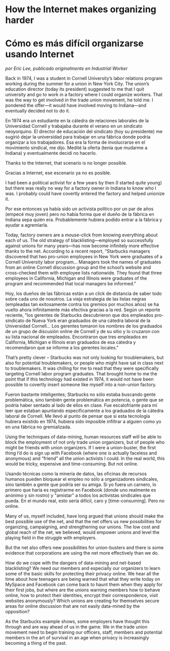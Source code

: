 How the Internet makes organizing harder
========================================

Cómo es más difícil organizarse usando Internet
===============================================

*por Eric Lee, publicado originalmente en Industrial Worker*

Back in 1974, I was a student in Cornell University’s labor relations
program working during the summer for a union in New York City. The
union’s education director (today its president) suggested to me that I
quit university and go to work in a factory where I could organize
workers. That was the way to get involved in the trade union movement,
he told me. I pondered the offer—it would have involved moving to
Indiana—and eventually decided not to do it.

En 1974 era un estudiante en la cátedra de relaciones laborales de la
Universidad Cornell y trabajaba durante el verano en un sindicato neoyorquino.
El director de educación del sindicato (hoy su presidente) me sugirió dejar la
universidad para trabajar en una fábrica donde podría organizar a los
trabajadores. Esa era la forma de involucrarse en el movimiento sindical, me
dijo. Medité la oferta (tenía que mudarme a Indiana) y eventualmente decidí no
hacerlo.

Thanks to the Internet, that scenario is no longer possible.

Gracias a Internet, ese escenario ya no es posible.

I had been a political activist for a few years by then (I started quite
young) but there was really no way for a factory owner in Indiana to
know who I was. I probably could have covertly entered the factory and
helped unionize it.

Por ese entonces ya había sido un activista político por un par de años (empecé
muy joven) pero no había forma que el dueño de la fábrica en Indiana sepa quién
era. Probablemente hubiera podido entrar a la fábrica y ayudar a agremiarla.

Today, factory owners are a mouse-click from knowing everything about
each of us. The old strategy of blacklisting—employed so successfully
against unions for many years—has now become infinitely more effective
thanks to the net. According to a recent report, “Starbucks managers
discovered that two pro-union employees in New York were graduates of a
Cornell University labor program... Managers took the names of graduates
from an online Cornell discussion group and the school’s website and
cross-checked them with employee lists nationwide. They found that three
employees in California, Michigan and Illinois were graduates of the
program and recommended that local managers be informed.”

Hoy, los dueños de las fábricas están a un click de distancia de saber todo
sobre cada uno de nosotros. La vieja estrategia de las listas negras (empleadas
tan exitosamente contra los gremios por muchos años) se ha vuelto ahora
infinitamente más efectiva gracias a la red. Según un reporte reciente, "los
gerentes de Starbucks descubrieron que dos empleados pro-sindicato de Nueva
York eran graduados de una cátedra laboral de la Universidad Cornell... Los
gerentes tomaron los nombres de los graduados de un grupo de discusión online
de Cornell y de su sitio y lo cruzaron con su lista nacional de empleados.
Encontraron que tres empleados en California, Michigan e Illinois eran
graduados de esa cátedra y recomendaron que se informe a los gerentes locales."

That’s pretty clever – Starbucks was not only looking for troublemakers,
but also for potential troublemakers, or people who might have sat in
class next to troublemakers. It was chilling for me to read that they
were specifically targeting Cornell labor program graduates. That
brought home to me the point that if this technology had existed in
1974, it would not have been possible to covertly insert someone like
myself into a non-union factory.

Fueron bastante inteligentes; Starbucks no sólo estaba buscando gente
problemática, sino también gente problemática en potencia, o gente que se
podría haber sentado al lado de ellos en clase. Fue escalofriante para mí leer
que estaban apuntando específicamente a los graduados de la cátedra laboral de
Cornell. Me llevó al punto de pensar que si esta tecnología hubiera existido en
1974, hubiera sido imposible infiltrar a alguien como yo en una fábrica no
gremializada.

Using the techniques of data-mining, human resources staff will be able
to block the employment of not only trade union organizers, but of
people who might be friends with union organizers. If I were a
union-buster, the first thing I’d do is sign up with Facebook (where one
is actually faceless and anonymous) and “friend” all the union activists
I could. In the real world, this would be tricky, expensive and
time-consuming. But not online.

Usando técnicas como la minería de datos, las oficinas de recursos humanos
pueden bloquear el empleo no sólo a organizadores sindicales, sino también
a gente que podría ser su amiga. Si yo fuera un carnero, lo primero que haría
es registrarme en Facebook (donde uno realmente es anónimo y sin rostro)
y "amistar" a todos los activistas sindicales que pueda. En el mundo real, esto
sería difícil, caro y [time-consuming]. Pero no online.

Many of us, myself included, have long argued that unions should make
the best possible use of the net, and that the net offers us new
possibilities for organizing, campaigning, and strengthening our unions.
The low cost and global reach of the net, we believed, would empower
unions and level the playing field in the struggle with employers.

But the net also offers new possibilities for union-busters and there is
some evidence that corporations are using the net more effectively than
we do.

How do we cope with the dangers of data-mining and net-based
blacklisting? We need our members and especially our organizers to learn
some of the basic skills for protecting their privacy online. We hear
all the time about how teenagers are being warned that what they write
today on MySpace and Facebook can come back to haunt them when they
apply for their first jobs, but where are the unions warning members how
to behave online, how to protect their identities, encrypt their
correspondence, visit websites anonymously? Which unions are creating
for themselves secure areas for online discussion that are not easily
data-mined by the opposition?

As the Starbucks example shows, some employers have thought this through
and are way ahead of us in the game. We in the trade union movement need
to begin training our officers, staff, members and potential members in
the art of survival in an age when privacy is increasingly becoming a
thing of the past.
